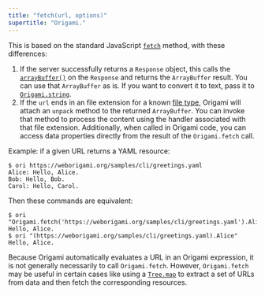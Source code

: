 ```yaml
---
title: "fetch(url, options)"
supertitle: "Origami."
---
```


This is based on the standard JavaScript [`fetch`](https://developer.mozilla.org/en-US/docs/Web/API/Window/fetch) method, with these differences:

1. If the server successfully returns a `Response` object, this calls the [`arrayBuffer()`](https://developer.mozilla.org/en-US/docs/Web/API/Response/arrayBuffer) on the `Response` and returns the `ArrayBuffer` result. You can use that `ArrayBuffer` as is. If you want to convert it to text, pass it to [`Origami.string`](/builtins/origami/string.html).
1. If the `url` ends in an file extension for a known [file type](/language/fileTypes.html), Origami will attach an `unpack` method to the returned `ArrayBuffer`. You can invoke that method to process the content using the handler associated with that file extension. Additionally, when called in Origami code, you can access data properties directly from the result of the `Origami.fetch` call.

Example: if a given URL returns a YAML resource:

```console
$ ori https://weborigami.org/samples/cli/greetings.yaml
Alice: Hello, Alice.
Bob: Hello, Bob.
Carol: Hello, Carol.
```

Then these commands are equivalent:

```console
$ ori "Origami.fetch('https://weborigami.org/samples/cli/greetings.yaml').Alice"
Hello, Alice.
$ ori "(https://weborigami.org/samples/cli/greetings.yaml).Alice"
Hello, Alice.
```

Because Origami automatically evaluates a URL in an Origami expression, it is not generally necessarily to call `Origami.fetch`. However, `Origami.fetch` may be useful in certain cases like using a [`Tree.map`](/builtins/tree/map.html) to extract a set of URLs from data and then fetch the corresponding resources.

